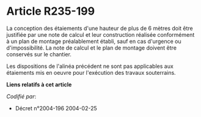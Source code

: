 # Article R235-199

La conception des étaiements d'une hauteur de plus de 6 mètres doit être justifiée par une note de calcul et leur
construction réalisée conformément à un plan de montage préalablement établi, sauf en cas d'urgence ou d'impossibilité. La
note de calcul et le plan de montage doivent être conservés sur le chantier.

Les dispositions de l'alinéa précédent ne sont pas applicables aux étaiements mis en oeuvre pour l'exécution des travaux
souterrains.

**Liens relatifs à cet article**

_Codifié par_:

  - Décret n°2004-196 2004-02-25
